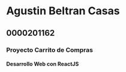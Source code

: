 # Agustin Beltran Casas

## 0000201162

### Proyecto Carrito de Compras

#### Desarrollo Web con ReactJS